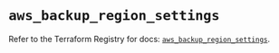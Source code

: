 # `aws_backup_region_settings`

Refer to the Terraform Registry for docs: [`aws_backup_region_settings`](https://registry.terraform.io/providers/hashicorp/aws/5.51.0/docs/resources/backup_region_settings).

